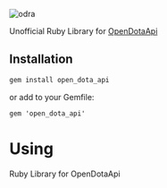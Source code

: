 ![odra](https://user-images.githubusercontent.com/2478436/28491007-95355790-6ef0-11e7-95b9-a08f585db9e8.png)

Unofficial Ruby Library for [OpenDotaApi](https://docs.opendota.com/)


## Installation
```ruby
gem install open_dota_api
```

or add to your Gemfile:
```
gem 'open_dota_api'
```


# Using
Ruby Library for OpenDotaApi
